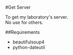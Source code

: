 #Get Server

To get my laboratory's server.  
No use for others.  

##Requirements

- beautifulsoup4 
- python-dateutil

